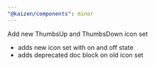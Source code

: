 ```yaml
---
"@kaizen/components": minor
---
```


Add new ThumbsUp and ThumbsDown icon set
- adds new icon set with on and off state
- adds deprecated doc block on old icon set
